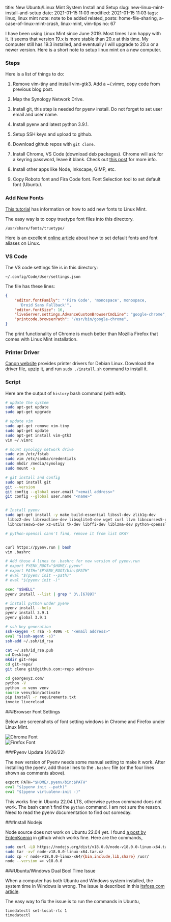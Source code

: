 title: New Ubuntu/Linux Mint System Install and Setup
slug: new-linux-mint-install-and-setup
date: 2021-01-15 11:03
modified: 2021-01-15 11:03
tags: linux, linux mint
note: note to be added
related_posts: home-file-sharing, a-case-of-linux-mint-crash, linux-mint, vim-tips
no: 67

I have been using Linux Mint since June 2019. Most times I am happy with it. 
It seems that version 19.x is more stable than 20.x at this time. My computer 
still has 19.3 installed, and eventually I will upgrade to 20.x or a newer version. 
Here is a short note to setup linux mint on a new computer. 

### Steps

Here is a list of things to do:

1. Remove vim-tiny and install vim-gtk3.
   Add a ~/.vimrc, copy code from previous blog post.

2. Map the Synology Network Drive.

3. Install git, this step is needed for pyenv install. 
   Do not forget to set user email and user name. 

4. Install pyenv and latest python 3.9.1.

5. Setup SSH keys and upload to github.

6. Download github repos with `git clone`.

7. Install Chrome, VS Code (download deb packages). 
   Chrome will ask for a keyring password, leave it blank.
   Check out 
   [this post](https://askubuntu.com/questions/867/how-can-i-stop-being-prompted-to-unlock-the-default-keyring-on-boot) 
   for more info.  

8. Install other apps like Node, Inkscape, GIMP, etc.

9. Copy Roboto font and Fira Code font. Font Selection 
   tool to set default font (Ubuntu). 

### Add New Fonts

[This tutorial](https://community.linuxmint.com/tutorial/view/29) 
has information on how to add new fonts to Linux Mint. 

The easy way is to copy truetype font files into this directory. 

```
/usr/share/fonts/truetype/
```

Here is an excellent [online article](https://jichu4n.com/posts/how-to-set-default-fonts-and-font-aliases-on-linux/) about 
how to set default fonts and font aliases on Linux.

### VS Code

The VS code settings file is in this directory:

```
~/.config/Code/User/settings.json
```

The file has these lines:

```json
{
    "editor.fontFamily": "'Fira Code', 'monospace', monospace, 
      'Droid Sans Fallback'",
    "editor.fontSize": 16,
    "liveServer.settings.AdvanceCustomBrowserCmdLine": "google-chrome",
    "printcode.browserPath": "/usr/bin/google-chrome",
}
```
The print functionality of Chrome is much better than Mozilla Firefox 
that comes with Linux Mint installation.  

### Printer Driver

[Canon website](https://www.usa.canon.com/internet/portal/us/home/support/details/printers/color-laser/canon-color-imageclass-mf642cdw) 
provides printer drivers for Debian Linux.  Download the driver file, upzip it, and run `sudo ./install.sh` command to install it.  

### Script

Here are the output of `history` bash command (with edit). 

```bash
# update the system
sudo apt-get update
sudo apt-get upgrade

# update vim
sudo apt-get remove vim-tiny
sudo apt-get update
sudo apt-get install vim-gtk3
vim ~/.vimrc

# mount synology network drive
sudo vim /etc/fstab 
sudo vim /etc/samba/credentials
sudo mkdir /media/synology
sudo mount -a

# git install and config
sudo apt install git
git --version
git config --global user.email "<email address>"
git config --global user.name "<name>"


# Install pyenv
sudo apt-get install -y make build-essential libssl-dev zlib1g-dev 
 libbz2-dev libreadline-dev libsqlite3-dev wget curl llvm libncurses5-dev
 libncursesw5-dev xz-utils tk-dev libffi-dev liblzma-dev python-openssl 

# python-openssl cann't find, remove it from list OKAY


curl https://pyenv.run | bash
vim .bashrc 

# Add those 4 lines to .bashrc for new version of pyenv.run
# export PYENV_ROOT="$HOME/.pyenv"
# export PATH="$PYENV_ROOT/bin:$PATH"
# eval "$(pyenv init --path)"
# eval "$(pyenv init -)"

exec "$SHELL"
pyenv install --list | grep " 3\.[6789]"

# install python under pyenv
pyenv install --help
pyenv install 3.9.1
pyenv global 3.9.1

# ssh key generation
ssh-keygen -t rsa -b 4096 -C "<email address>"
eval "$(ssh-agent -s)"
ssh-add ~/.ssh/id_rsa

cat ~/.ssh/id_rsa.pub 
cd Desktop/
mkdir git-repo
cd git-repo/
git clone git@github.com:<repo address>

cd georgexyz.com/
python -V
python -m venv venv
source venv/bin/activate
pip install -r requirements.txt 
invoke livereload
```
###Browser Font Settings

Below are screenshots of font setting windows in Chrome and Firefox under Linux Mint.

<div style="max-width:400px">
  <img class="img-fluid pb-3" src="/images/chrome-font.png" alt="Chrome Font">
</div>

<div style="max-width:400px">
  <img class="img-fluid pb-3" src="/images/firefox-font.png" alt="Firefox Font">
</div>

###Pyenv Update (4/26/22)

The new version of Pyenv needs some manual setting to make it work. 
After installing the pyenv, add those lines to the `.bashrc` file (or the four lines 
shown as comments above). 

```python
export PATH="$HOME/.pyenv/bin:$PATH"
eval "$(pyenv init --path)"
eval "$(pyenv virtualenv-init -)"
```

This works fine in Ubuntu 22.04 LTS, otherwise `python` command does not work. The 
bash cann't find the `python` command. I am not sure the reason.  Need to read the 
pyenv documentation to find out someday. 

###Install Nodejs

Node source does not work on Ubuntu 22.04 yet. I found 
[a post by EntenKoeniq](https://github.com/nodesource/distributions/issues/1379#issuecomment-1107656661) in 
github which works fine.  Here are the commands,

```bash
sudo curl -LO https://nodejs.org/dist/v18.0.0/node-v18.0.0-linux-x64.tar.xz
sudo tar -xvf node-v18.0.0-linux-x64.tar.xz
sudo cp -r node-v18.0.0-linux-x64/{bin,include,lib,share} /usr/
node --version => v18.0.0
```

###Ubuntu/Windows Dual Bool Time Issue

When a computer has both Ubuntu and Windows system installed, the system time 
in Windows is wrong.  The issue is described in this 
[itsfoss.com article](https://itsfoss.com/wrong-time-dual-boot/). 

The easy way to fix the issue is to run the commands in Ubuntu, 

```
timedatectl set-local-rtc 1
timedatectl
```